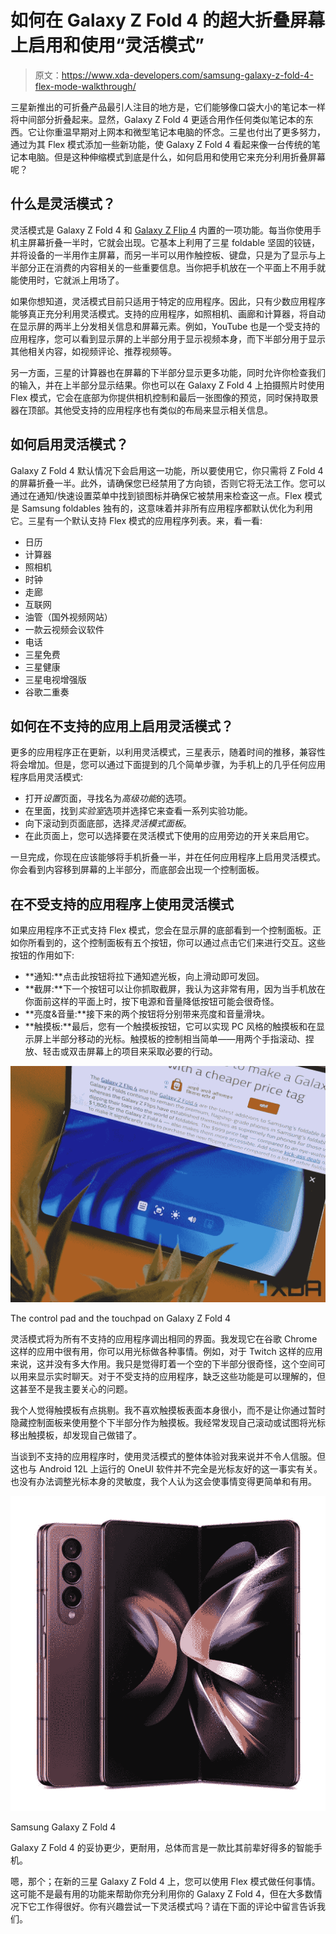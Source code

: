 # 如何在 Galaxy Z Fold 4 的超大折叠屏幕上启用和使用“灵活模式”

> 原文：<https://www.xda-developers.com/samsung-galaxy-z-fold-4-flex-mode-walkthrough/>

三星新推出的可折叠产品最引人注目的地方是，它们能够像口袋大小的笔记本一样将中间部分折叠起来。显然，Galaxy Z Fold 4 更适合用作任何类似笔记本的东西。它让你重温早期对上网本和微型笔记本电脑的怀念。三星也付出了更多努力，通过为其 Flex 模式添加一些新功能，使 Galaxy Z Fold 4 看起来像一台传统的笔记本电脑。但是这种伸缩模式到底是什么，如何启用和使用它来充分利用折叠屏幕呢？

## 什么是灵活模式？

灵活模式是 Galaxy Z Fold 4 和 [Galaxy Z Flip 4](https://www.xda-developers.com/samsung-galaxy-z-flip-4-review/) 内置的一项功能。每当你使用手机主屏幕折叠一半时，它就会出现。它基本上利用了三星 foldable 坚固的铰链，并将设备的一半用作主屏幕，而另一半可以用作触控板、键盘，只是为了显示与上半部分正在消费的内容相关的一些重要信息。当你把手机放在一个平面上不用手就能使用时，它就派上用场了。

如果你想知道，灵活模式目前只适用于特定的应用程序。因此，只有少数应用程序能够真正充分利用灵活模式。支持的应用程序，如照相机、画廊和计算器，将自动在显示屏的两半上分发相关信息和屏幕元素。例如，YouTube 也是一个受支持的应用程序，您可以看到显示屏的上半部分用于显示视频本身，而下半部分用于显示其他相关内容，如视频评论、推荐视频等。

另一方面，三星的计算器也在屏幕的下半部分显示更多功能，同时允许你检查我们的输入，并在上半部分显示结果。你也可以在 Galaxy Z Fold 4 上拍摄照片时使用 Flex 模式，它会在底部为你提供相机控制和最后一张图像的预览，同时保持取景器在顶部。其他受支持的应用程序也有类似的布局来显示相关信息。

## 如何启用灵活模式？

Galaxy Z Fold 4 默认情况下会启用这一功能，所以要使用它，你只需将 Z Fold 4 的屏幕折叠一半。此外，请确保您已经禁用了方向锁，否则它将无法工作。您可以通过在通知/快速设置菜单中找到锁图标并确保它被禁用来检查这一点。Flex 模式是 Samsung foldables 独有的，这意味着并非所有应用程序都默认优化为利用它。三星有一个默认支持 Flex 模式的应用程序列表。来，看一看:

*   日历
*   计算器
*   照相机
*   时钟
*   走廊
*   互联网
*   油管（国外视频网站）
*   一款云视频会议软件
*   电话
*   三星免费
*   三星健康
*   三星电视增强版
*   谷歌二重奏

## 如何在不支持的应用上启用灵活模式？

更多的应用程序正在更新，以利用灵活模式，三星表示，随着时间的推移，兼容性将会增加。但是，您可以通过下面提到的几个简单步骤，为手机上的几乎任何应用程序启用灵活模式:

*   打开*设置*页面，寻找名为*高级功能*的选项。
*   在里面，找到*实验室*选项并选择它来查看一系列实验功能。
*   向下滚动到页面底部，选择*灵活模式面板*。
*   在此页面上，您可以选择要在灵活模式下使用的应用旁边的开关来启用它。

一旦完成，你现在应该能够将手机折叠一半，并在任何应用程序上启用灵活模式。你会看到内容移到屏幕的上半部分，而底部会出现一个控制面板。

## 在不受支持的应用程序上使用灵活模式

如果应用程序不正式支持 Flex 模式，您会在显示屏的底部看到一个控制面板。正如你所看到的，这个控制面板有五个按钮，你可以通过点击它们来进行交互。这些按钮的作用如下:

*   **通知:**点击此按钮将拉下通知遮光板，向上滑动即可发回。
*   **截屏:**下一个按钮可以让你抓取截屏，我认为这非常有用，因为当手机放在你面前这样的平面上时，按下电源和音量降低按钮可能会很奇怪。
*   **亮度&音量:**接下来的两个按钮将分别带来亮度和音量滑块。
*   **触摸板:**最后，您有一个触摸板按钮，它可以实现 PC 风格的触摸板和在显示屏上半部分移动的光标。触摸板的控制相当简单——用两个手指滚动、捏放、轻击或双击屏幕上的项目来采取必要的行动。

 <picture>![Galaxy Z Fold 4 with flex mode enabled](img/6b62af3fc4ea59c9463f905bc2477c73.png)</picture> 

The control pad and the touchpad on Galaxy Z Fold 4

灵活模式将为所有不支持的应用程序调出相同的界面。我发现它在谷歌 Chrome 这样的应用中很有用，你可以用光标做各种事情。例如，对于 Twitch 这样的应用来说，这并没有多大作用。我只是觉得盯着一个空的下半部分很奇怪，这个空间可以用来显示实时聊天。对于不受支持的应用程序，缺乏这些功能是可以理解的，但这甚至不是我主要关心的问题。

我个人觉得触摸板有点挑剔。我不喜欢触摸板表面本身很小，而不是让你通过暂时隐藏控制面板来使用整个下半部分作为触摸板。我经常发现自己滚动或试图将光标移出触摸板，却发现自己做错了。

当谈到不支持的应用程序时，使用灵活模式的整体体验对我来说并不令人信服。但这也与 Android 12L 上运行的 OneUI 软件并不完全是光标友好的这一事实有关。也没有办法调整光标本身的灵敏度，我个人认为这会使事情变得更简单和有用。

 <picture>![The Galaxy Z Fold 4 has fewer compromises, is more durable and overall a much better smartphone than its predecessors.](img/376ad5acd59cec0c830475d60d556f9c.png)</picture> 

Samsung Galaxy Z Fold 4

Galaxy Z Fold 4 的妥协更少，更耐用，总体而言是一款比其前辈好得多的智能手机。

嗯，那个；在新的三星 Galaxy Z Fold 4 上，您可以使用 Flex 模式做任何事情。这可能不是最有用的功能来帮助你充分利用你的 Galaxy Z Fold 4，但在大多数情况下它工作得很好。你有兴趣尝试一下灵活模式吗？请在下面的评论中留言告诉我们。